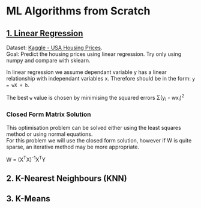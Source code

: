 # ML Algorithms from Scratch

## [1. Linear Regression](linear_regression.py)
Dataset: [Kaggle - USA Housing Prices](https://www.kaggle.com/farhankarim1/usa-house-prices).     
Goal: Predict the housing prices using linear regression. Try only using numpy and compare with sklearn.    

In linear regression we assume dependant variable y has a linear relationship with independant variables x. Therefore should be in the form: 
` y = wX + b `.    

The best `w` value is chosen by minimising the squared errors &Sigma;(y<sub>i</sub> - wx<sub>i</sub>)<sup>2</sup>   

### Closed Form Matrix Solution
This optimisation problem can be solved either using the least squares method or using normal equations.    
For this problem we will use the closed form solution, however if W is quite sparse, an iterative method may be more appropriate. 

W = (X<sup>T</sup>X)<sup>-1</sup>X<sup>T</sup>Y


## 2. K-Nearest Neighbours (KNN)


## 3. K-Means


